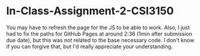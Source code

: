 # In-Class-Assignment-2-CSI3150

You may have to refresh the page for the JS to be able to work.
Also, I just had to fix the paths for GitHub Pages at around 2:36 (1min after submission due date), but this was not related to the base necessary code. I don't know if you can forgive that, but I'd really appreciate your understanding.
